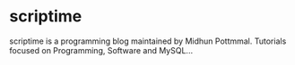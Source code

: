 scriptime
=========

scriptime is a programming blog maintained by Midhun Pottmmal. Tutorials focused on Programming, Software and MySQL...